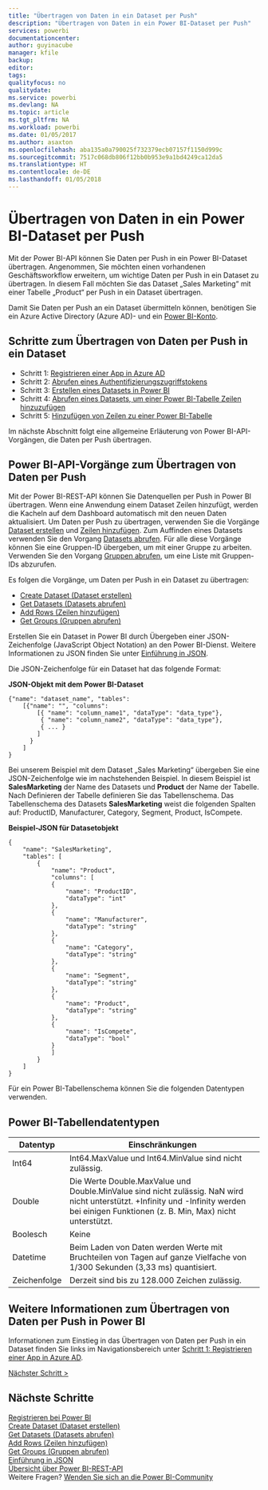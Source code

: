```yaml
---
title: "Übertragen von Daten in ein Dataset per Push"
description: "Übertragen von Daten in ein Power BI-Dataset per Push"
services: powerbi
documentationcenter: 
author: guyinacube
manager: kfile
backup: 
editor: 
tags: 
qualityfocus: no
qualitydate: 
ms.service: powerbi
ms.devlang: NA
ms.topic: article
ms.tgt_pltfrm: NA
ms.workload: powerbi
ms.date: 01/05/2017
ms.author: asaxton
ms.openlocfilehash: aba135a0a790025f732379ecb07157f1150d999c
ms.sourcegitcommit: 7517c068db806f12bb0b953e9a1bd4249ca12da5
ms.translationtype: HT
ms.contentlocale: de-DE
ms.lasthandoff: 01/05/2018
---
```

# <a name="push-data-into-a-power-bi-dataset"></a>Übertragen von Daten in ein Power BI-Dataset per Push
Mit der Power BI-API können Sie Daten per Push in ein Power BI-Dataset übertragen. Angenommen, Sie möchten einen vorhandenen Geschäftsworkflow erweitern, um wichtige Daten per Push in ein Dataset zu übertragen. In diesem Fall möchten Sie das Dataset „Sales Marketing“ mit einer Tabelle „Product“ per Push in ein Dataset übertragen.

Damit Sie Daten per Push an ein Dataset übermitteln können, benötigen Sie ein Azure Active Directory (Azure AD)- und ein [Power BI-Konto](create-an-azure-active-directory-tenant.md).

## <a name="steps-to-push-data-into-a-dataset"></a>Schritte zum Übertragen von Daten per Push in ein Dataset
* Schritt 1: [Registrieren einer App in Azure AD](walkthrough-push-data-register-app-with-azure-ad.md)
* Schritt 2: [Abrufen eines Authentifizierungszugriffstokens](walkthrough-push-data-get-token.md)
* Schritt 3: [Erstellen eines Datasets in Power BI](walkthrough-push-data-create-dataset.md)
* Schritt 4: [Abrufen eines Datasets, um einer Power BI-Tabelle Zeilen hinzuzufügen](walkthrough-push-data-get-datasets.md)
* Schritt 5: [Hinzufügen von Zeilen zu einer Power BI-Tabelle](walkthrough-push-data-add-rows.md)

Im nächste Abschnitt folgt eine allgemeine Erläuterung von Power BI-API-Vorgängen, die Daten per Push übertragen.

## <a name="power-bi-api-operations-to-push-data"></a>Power BI-API-Vorgänge zum Übertragen von Daten per Push
Mit der Power BI-REST-API können Sie Datenquellen per Push in Power BI übertragen. Wenn eine Anwendung einem Dataset Zeilen hinzufügt, werden die Kacheln auf dem Dashboard automatisch mit den neuen Daten aktualisiert. Um Daten per Push zu übertragen, verwenden Sie die Vorgänge [Dataset erstellen](https://msdn.microsoft.com/library/mt203562.aspx) und [Zeilen hinzufügen](https://msdn.microsoft.com/library/mt203561.aspx). Zum Auffinden eines Datasets verwenden Sie den Vorgang [Datasets abrufen](https://msdn.microsoft.com/library/mt203567.aspx). Für alle diese Vorgänge können Sie eine Gruppen-ID übergeben, um mit einer Gruppe zu arbeiten. Verwenden Sie den Vorgang [Gruppen abrufen](https://msdn.microsoft.com/library/mt243842.aspx), um eine Liste mit Gruppen-IDs abzurufen.

Es folgen die Vorgänge, um Daten per Push in ein Dataset zu übertragen:

* [Create Dataset (Dataset erstellen)](https://msdn.microsoft.com/library/mt203562.aspx)
* [Get Datasets (Datasets abrufen)](https://msdn.microsoft.com/library/mt203567.aspx)
* [Add Rows (Zeilen hinzufügen)](https://msdn.microsoft.com/library/mt203561.aspx)
* [Get Groups (Gruppen abrufen)](https://msdn.microsoft.com/library/mt243842.aspx)

Erstellen Sie ein Dataset in Power BI durch Übergeben einer JSON-Zeichenfolge (JavaScript Object Notation) an den Power BI-Dienst. Weitere Informationen zu JSON finden Sie unter [Einführung in JSON](http://json.org/).

Die JSON-Zeichenfolge für ein Dataset hat das folgende Format:

**JSON-Objekt mit dem Power BI-Dataset**

    {"name": "dataset_name", "tables":
        [{"name": "", "columns":
            [{ "name": "column_name1", "dataType": "data_type"},
             { "name": "column_name2", "dataType": "data_type"},
             { ... }
            ]
          }
        ]
    }

Bei unserem Beispiel mit dem Dataset „Sales Marketing“ übergeben Sie eine JSON-Zeichenfolge wie im nachstehenden Beispiel. In diesem Beispiel ist **SalesMarketing** der Name des Datasets und **Product** der Name der Tabelle. Nach Definieren der Tabelle definieren Sie das Tabellenschema. Das Tabellenschema des Datasets **SalesMarketing** weist die folgenden Spalten auf: ProductID, Manufacturer, Category, Segment, Product, IsCompete.

**Beispiel-JSON für Datasetobjekt**

    {
        "name": "SalesMarketing",
        "tables": [
            {
                "name": "Product",
                "columns": [
                {
                    "name": "ProductID",
                    "dataType": "int"
                },
                {
                    "name": "Manufacturer",
                    "dataType": "string"
                },
                {
                    "name": "Category",
                    "dataType": "string"
                },
                {
                    "name": "Segment",
                    "dataType": "string"
                },
                {
                    "name": "Product",
                    "dataType": "string"
                },
                {
                    "name": "IsCompete",
                    "dataType": "bool"
                }
                ]
            }
        ]
    }

Für ein Power BI-Tabellenschema können Sie die folgenden Datentypen verwenden.

## <a name="power-bi-table-data-types"></a>Power BI-Tabellendatentypen
| **Datentyp** | **Einschränkungen** |
| --- | --- |
| Int64 |Int64.MaxValue und Int64.MinValue sind nicht zulässig. |
| Double |Die Werte Double.MaxValue und Double.MinValue sind nicht zulässig. NaN wird nicht unterstützt. +Infinity und -Infinity werden bei einigen Funktionen (z. B. Min, Max) nicht unterstützt. |
| Boolesch |Keine |
| Datetime |Beim Laden von Daten werden Werte mit Bruchteilen von Tagen auf ganze Vielfache von 1/300 Sekunden (3,33 ms) quantisiert. |
| Zeichenfolge |Derzeit sind bis zu 128.000 Zeichen zulässig. |

## <a name="learn-more-about-pushing-data-into-power-bi"></a>Weitere Informationen zum Übertragen von Daten per Push in Power BI
Informationen zum Einstieg in das Übertragen von Daten per Push in ein Dataset finden Sie links im Navigationsbereich unter [Schritt 1: Registrieren einer App in Azure AD](walkthrough-push-data-register-app-with-azure-ad.md).

[Nächster Schritt >](walkthrough-push-data-register-app-with-azure-ad.md)

## <a name="next-steps"></a>Nächste Schritte
[Registrieren bei Power BI](create-an-azure-active-directory-tenant.md)  
[Create Dataset (Dataset erstellen)](https://msdn.microsoft.com/library/mt203562.aspx)  
[Get Datasets (Datasets abrufen)](https://msdn.microsoft.com/library/mt203567.aspx)  
[Add Rows (Zeilen hinzufügen)](https://msdn.microsoft.com/library/mt203561.aspx)  
[Get Groups (Gruppen abrufen)](https://msdn.microsoft.com/library/mt243842.aspx)  
[Einführung in JSON](http://json.org/)  
[Übersicht über Power BI-REST-API](overview-of-power-bi-rest-api.md)  
Weitere Fragen? [Wenden Sie sich an die Power BI-Community](http://community.powerbi.com/)

